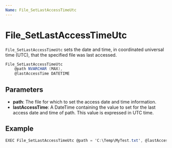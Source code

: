 ```yaml
---
Name: File_SetLastAccessTimeUtc
---
```


# File_SetLastAccessTimeUtc

`File_SetLastAccessTimeUtc` sets the date and time, in coordinated universal time (UTC), that the specified file was last accessed.

```csharp
File_SetLastAccessTimeUtc
	@path NVARCHAR (MAX),
	@lastAccessTime DATETIME
```

## Parameters

 - **path**: The file for which to set the access date and time information.
 - **lastAccessTime**: A DateTime containing the value to set for the last access date and time of path. This value is expressed in UTC time.

## Example

```csharp
EXEC File_SetLastAccessTimeUtc @path = 'C:\Temp\MyTest.txt', @lastAccessTime = '2018-12-05'
```

